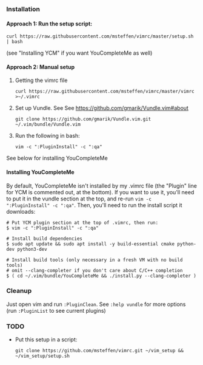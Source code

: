 ### Installation

#### Approach 1: Run the setup script:

    curl https://raw.githubusercontent.com/msteffen/vimrc/master/setup.sh | bash

(see "Installing YCM" if you want YouCompleteMe as well)

#### Approach 2: Manual setup

1. Getting the vimrc file

   ```
   curl https://raw.githubusercontent.com/msteffen/vimrc/master/vimrc >~/.vimrc
   ```
    
1. Set up Vundle. See See <https://github.com/gmarik/Vundle.vim#about>

   ```
   git clone https://github.com/gmarik/Vundle.vim.git ~/.vim/bundle/Vundle.vim
   ```
    
1. Run the following in bash:

   ```
   vim -c ":PluginInstall" -c ":qa"
   ```
    
See below for installing YouCompleteMe

#### Installing YouCompleteMe

By default, YouCompleteMe isn't installed by my .vimrc file (the "Plugin" line for YCM is commented out, at the bottom). If you want to use it, you'll need to put it in the vundle section at the top, and re-run `vim -c ":PluginInstall" -c ":qa"`. Then, you'll need to run the install script it downloads:

    # Put YCM plugin section at the top of .vimrc, then run:
    $ vim -c ":PluginInstall" -c ":qa"
    
    # Install build dependencies
    $ sudo apt update && sudo apt install -y build-essential cmake python-dev python3-dev
    
    # Install build tools (only necessary in a fresh VM with no build tools)
    # omit --clang-completer if you don't care about C/C++ completion
    $ ( cd ~/.vim/bundle/YouCompleteMe && ./install.py --clang-completer )

### Cleanup
Just open vim and run `:PluginClean`. See `:help vundle` for more options (run `:PluginList` to see current plugins)

### TODO
* Put this setup in a script:

   ```
   git clone https://github.com/msteffen/vimrc.git ~/vim_setup && ~/vim_setup/setup.sh
   ```
    
